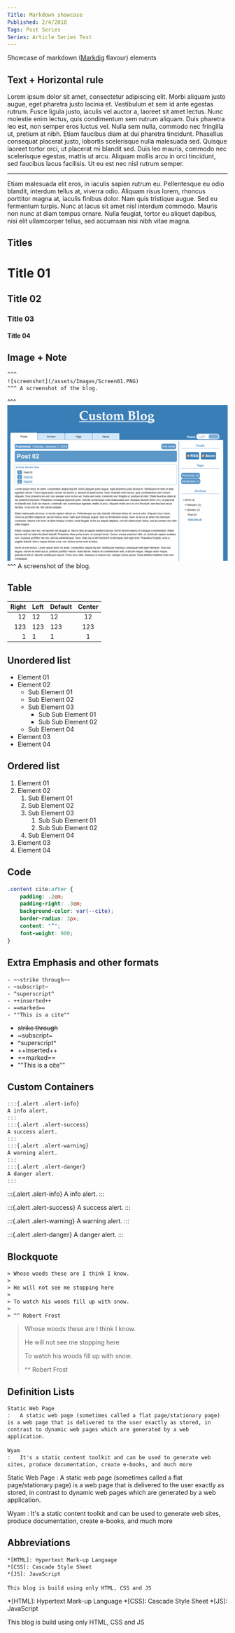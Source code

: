 ```yaml
---
Title: Markdown showcase
Published: 2/4/2018
Tags: Post Series
Series: Article Series Test
---
```



Showcase of markdown ([Markdig](https://github.com/lunet-io/markdig) flavour) elements

## Text + Horizontal rule

Lorem ipsum dolor sit amet, consectetur adipiscing elit. Morbi aliquam justo augue, eget pharetra justo lacinia et. Vestibulum et sem id ante egestas rutrum. Fusce ligula justo, iaculis vel auctor a, laoreet sit amet lectus. Nunc molestie enim lectus, quis condimentum sem rutrum aliquam. Duis pharetra leo est, non semper eros luctus vel. Nulla sem nulla, commodo nec fringilla ut, pretium at nibh. Etiam faucibus diam at dui pharetra tincidunt. Phasellus consequat placerat justo, lobortis scelerisque nulla malesuada sed. Quisque laoreet tortor orci, ut placerat mi blandit sed. Duis leo mauris, commodo nec scelerisque egestas, mattis ut arcu. Aliquam mollis arcu in orci tincidunt, sed faucibus lacus facilisis. Ut eu est nec nisl rutrum semper.

------------------------------------------------------

Etiam malesuada elit eros, in iaculis sapien rutrum eu. Pellentesque eu odio blandit, interdum tellus at, viverra odio. Aliquam risus lorem, rhoncus porttitor magna at, iaculis finibus dolor. Nam quis tristique augue. Sed eu fermentum turpis. Nunc at lacus sit amet nisl interdum commodo. Mauris non nunc at diam tempus ornare. Nulla feugiat, tortor eu aliquet dapibus, nisi elit ullamcorper tellus, sed accumsan nisi nibh vitae magna.


##  Titles

# Title 01
## Title 02
### Title 03
#### Title 04


## Image + Note

```MD
^^^
![screenshot](/assets/Images/Screen01.PNG)
^^^ A screenshot of the blog.
```

^^^
![screenshot](/assets/Images/Screen01.PNG)
^^^ A screenshot of the blog.


## Table

Right | Left | Default | Center
-----:|:-----|---------|:-----:
12    | 12   | 12      | 12
123   | 123  | 123     | 123
1     | 1    | 1       | 1


## Unordered list

 - Element 01
 - Element 02
    - Sub Element 01
    - Sub Element 02
    - Sub Element 03
        - Sub Sub Element 01
        - Sub Sub Element 02
    - Sub Element 04
 - Element 03
 - Element 04


## Ordered list

 1. Element 01
 2. Element 02
    1. Sub Element 01
    2. Sub Element 02
    3. Sub Element 03
        1. Sub Sub Element 01
        2. Sub Sub Element 02
    4. Sub Element 04
 3. Element 03
 4. Element 04


## Code

```CSS
.content cite:after {
    padding: .2em;
    padding-right: .3em;
    background-color: var(--cite); 
    border-radius: 3px;
    content: "”";
    font-weight: 900;
}
```


## Extra Emphasis and other formats

```MD
- ~~strike through~~ 
- ~subscript~ 
- ^superscript^ 
- ++inserted++ 
- ==marked== 
- ""This is a cite""
```

 - ~~strike through~~ 
 - ~subscript~ 
 - ^superscript^ 
 - ++inserted++ 
 - ==marked== 
 - ""This is a cite""


## Custom Containers

```MD
:::{.alert .alert-info}
A info alert.
:::
:::{.alert .alert-success}
A success alert.
:::
:::{.alert .alert-warning}
A warning alert.
:::
:::{.alert .alert-danger}
A danger alert.
:::
```

:::{.alert .alert-info}
A info alert.
:::

:::{.alert .alert-success}
A success alert.
:::

:::{.alert .alert-warning}
A warning alert.
:::

:::{.alert .alert-danger}
A danger alert.
:::


## Blockquote

```MD
> Whose woods these are I think I know.
>
> He will not see me stopping here
>
> To watch his woods fill up with snow.
>
> ^^ Robert Frost
```

> Whose woods these are I think I know.
>
> He will not see me stopping here
>
> To watch his woods fill up with snow.
>
> ^^ Robert Frost


## Definition Lists

```MD
Static Web Page
:   A static web page (sometimes called a flat page/stationary page) is a web page that is delivered to the user exactly as stored, in contrast to dynamic web pages which are generated by a web application. 

Wyam
:   It's a static content toolkit and can be used to generate web sites, produce documentation, create e-books, and much more

```

Static Web Page
:   A static web page (sometimes called a flat page/stationary page) is a web page that is delivered to the user exactly 
    as stored, in contrast to dynamic web pages which are generated by a web application. 

Wyam
:   It's a static content toolkit and can be used to generate web sites, produce documentation, create e-books, and much more


## Abbreviations

```MD
*[HTML]: Hypertext Mark-up Language
*[CSS]: Cascade Style Sheet
*[JS]: JavaScript 

This blog is build using only HTML, CSS and JS
```

*[HTML]: Hypertext Mark-up Language
*[CSS]: Cascade Style Sheet
*[JS]: JavaScript 

This blog is build using only HTML, CSS and JS